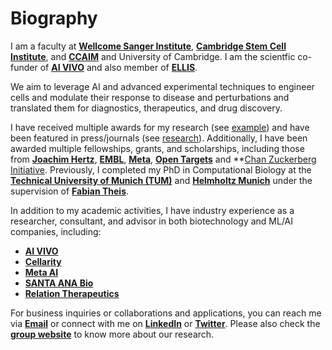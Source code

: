 # Biography

 I am a faculty at **[Wellcome Sanger Institute](https://www.sanger.ac.uk/group/lotfollahi-group/)**, **[Cambridge Stem Cell Institute](https://www.stemcells.cam.ac.uk/people/affiliates/lotfollahi)**, and **[CCAIM](https://ccaim.cam.ac.uk/)** and  University of Cambridge. I am the scientfic co-funder of **[AI VIVO](https://aivivo.co/)** and also member of **[ELLIS](https://ellis.eu/)**. 

We aim to leverage AI and advanced experimental techniques to engineer cells and modulate their response to disease and perturbations and translated them 
for diagnostics, therapeutics, and drug discovery. 

I have received multiple awards for my research (see [example](https://lotfollahi.com/blog/Bayer%20Foundation%20Early%20Excellence%20in%20Science%20Award)) and have been featured in press/journals (see [research](https://lotfollahi.com/research)). Additionally, I have been awarded multiple fellowships, grants, and scholarships, including those from **[Joachim Hertz](https://www.joachim-herz-stiftung.de/en/)**, **[EMBL](https://www.embl.org/)**, **[Meta](https://about.meta.com/)**, **[Open Targets](https://www.opentargets.org/)** and **[Chan Zuckerberg Initiative](https://chanzuckerberg.com/). Previously, I completed my PhD in Computational Biology at the **[Technical University of Munich (TUM)](https://www.tum.de/en/)** and **[Helmholtz Munich](https://www.helmholtz-munich.de/)** under the supervision of **[Fabian Theis](https://www.helmholtz-munich.de/en/icb/pi/fabian-theis)**.


In addition to my academic activities, I have industry experience as a researcher, consultant, and advisor in both biotechnology and ML/AI companies, including:

- **[AI VIVO](https://aivivo.co/)**
- **[Cellarity](https://cellarity.com/)**
- **[Meta AI](https://ai.facebook.com/)**
- **[SANTA ANA Bio](https://www.santaanabio.com/)**
- **[Relation Therapeutics](https://www.relationrx.com/)**

For business inquiries or collaborations and applications, you can reach me via **[Email](mailto:ml19@sanger.ac.uk)** or connect with me on **[LinkedIn](https://www.linkedin.com/in/mlotfollahi/)** or **[Twitter](https://twitter.com/mo_lotfollahi)**.
Please also check the **[group website](https://www.sanger.ac.uk/group/lotfollahi-group/)** to know more about our research.
